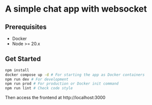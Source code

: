 # A simple chat app with websocket

## Prerequisites

- Docker
- Node >= 20.x

## Get Started

```bash
npm install
docker compose up -d # For starting the app as Docker containers
npm run dev # For development
npm run prod # For production or Docker init command
npm run lint # Check code style
```

Then access the frontend at http://localhost:3000
